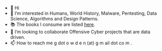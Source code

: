 - 👋 Hi
- 👀 I’m interested in Humans, World History, Malware, Pentesting, Data Science, Algorithms and Design Patterns.
- 📚 The books I consume are listed [here](https://github.com/YorkshireGold/YorkshireGold/blob/main/books.md).
- 💞️ I’m looking to collaborate Offensive Cyber projects that are data driven.
- 📫 How to reach me g dot o w d e n (at) g m ail dot co m .

<!---
YorkshireGold/YorkshireGold is a ✨ special ✨ repository because its `README.md` (this file) appears on your GitHub profile.
You can click the Preview link to take a look at your changes.
--->
